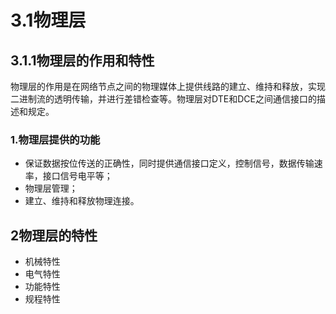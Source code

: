 # 3.1物理层

## 3.1.1物理层的作用和特性

物理层的作用是在网络节点之间的物理媒体上提供线路的建立、维持和释放，实现二进制流的透明传输，并进行差错检查等。物理层对DTE和DCE之间通信接口的描述和规定。

### 1.物理层提供的功能

* 保证数据按位传送的正确性，同时提供通信接口定义，控制信号，数据传输速率，接口信号电平等；
* 物理层管理；
* 建立、维持和释放物理连接。

## 2物理层的特性

* 机械特性
* 电气特性
* 功能特性
* 规程特性





